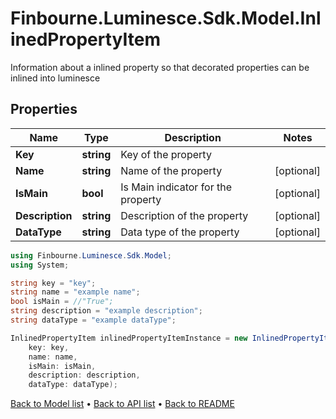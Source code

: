 # Finbourne.Luminesce.Sdk.Model.InlinedPropertyItem
Information about a inlined property so that decorated properties can be inlined into luminesce

## Properties

Name | Type | Description | Notes
------------ | ------------- | ------------- | -------------
**Key** | **string** | Key of the property | 
**Name** | **string** | Name of the property | [optional] 
**IsMain** | **bool** | Is Main indicator for the property | [optional] 
**Description** | **string** | Description of the property | [optional] 
**DataType** | **string** | Data type of the property | [optional] 

```csharp
using Finbourne.Luminesce.Sdk.Model;
using System;

string key = "key";
string name = "example name";
bool isMain = //"True";
string description = "example description";
string dataType = "example dataType";

InlinedPropertyItem inlinedPropertyItemInstance = new InlinedPropertyItem(
    key: key,
    name: name,
    isMain: isMain,
    description: description,
    dataType: dataType);
```

[Back to Model list](../README.md#documentation-for-models) &#8226; [Back to API list](../README.md#documentation-for-api-endpoints) &#8226; [Back to README](../README.md)
